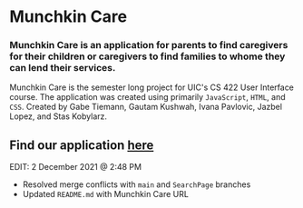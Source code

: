 # Munchkin Care

### Munchkin Care is an application for parents to find caregivers for their children or caregivers to find families to whome they can lend their services.
Munchkin Care is the semester long project for UIC's CS 422 User Interface course.  The application was created using primarily `JavaScript`, `HTML`, and `CSS`.  Created by Gabe Tiemann, Gautam Kushwah, Ivana Pavlovic, Jazbel Lopez, and Stas Kobylarz.

## Find our application [here](https://cs-422-fa21.github.io/Munchkin-Care/)

EDIT: 2 December 2021 @ 2:48 PM
  * Resolved merge conflicts with `main` and `SearchPage` branches
  * Updated `README.md` with Munchkin Care URL

